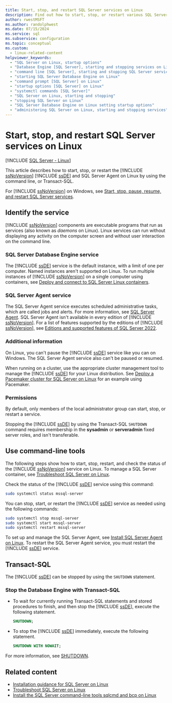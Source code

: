 ```yaml
---
title: Start, stop, and restart SQL Server services on Linux
description: Find out how to start, stop, or restart various SQL Server services on Linux. See how to use Transact-SQL and command-line tools for these actions.
author: rwestMSFT
ms.author: randolphwest
ms.date: 07/15/2024
ms.service: sql
ms.subservice: configuration
ms.topic: conceptual
ms.custom:
  - linux-related-content
helpviewer_keywords:
  - "SQL Server on Linux, startup options"
  - "Database Engine [SQL Server], starting and stopping services on Linux"
  - "command line [SQL Server], starting and stopping SQL Server services on Linux"
  - "starting SQL Server Database Engine on Linux"
  - "command prompt [SQL Server] on Linux"
  - "startup options [SQL Server] on Linux"
  - "systemctl commands [SQL Server]"
  - "SQL Server on Linux, starting and stopping"
  - "stopping SQL Server on Linux"
  - "SQL Server Database Engine on Linux setting startup options"
  - "administering SQL Server on Linux, starting and stopping services"
---
```


# Start, stop, and restart SQL Server services on Linux

[!INCLUDE [SQL Server - Linux](../includes/applies-to-version/sql-linux.md)]

This article describes how to start, stop, or restart the [!INCLUDE [ssNoVersion](../includes/ssnoversion-md.md)] [!INCLUDE [ssDE](../includes/ssde-md.md)] and SQL Server Agent on Linux by using the command line, or Transact-SQL.

For [!INCLUDE [ssNoVersion](../includes/ssnoversion-md.md)] on Windows, see [Start, stop, pause, resume, and restart SQL Server services](../database-engine/configure-windows/start-stop-pause-resume-restart-sql-server-services.md).

## Identify the service

[!INCLUDE [ssNoVersion](../includes/ssnoversion-md.md)] components are executable programs that run as services (also known as *daemons* on Linux). Linux services can run without displaying any activity on the computer screen and without user interaction on the command line.

### SQL Server Database Engine service

The [!INCLUDE [ssDE](../includes/ssde-md.md)] service is the default instance, with a limit of one per computer. Named instances aren't supported on Linux. To run multiple instances of [!INCLUDE [ssNoVersion](../includes/ssnoversion-md.md)] on a single computer using containers, see [Deploy and connect to SQL Server Linux containers](sql-server-linux-docker-container-deployment.md).

### SQL Server Agent service

The SQL Server Agent service executes scheduled administrative tasks, which are called jobs and alerts. For more information, see [SQL Server Agent](../ssms/agent/sql-server-agent.md). SQL Server Agent isn't available in every edition of [!INCLUDE [ssNoVersion](../includes/ssnoversion-md.md)]. For a list of features supported by the editions of [!INCLUDE [ssNoVersion](../includes/ssnoversion-md.md)], see [Editions and supported features of SQL Server 2022](../sql-server/editions-and-components-of-sql-server-2022.md).

### Additional information

On Linux, you can't pause the [!INCLUDE [ssDE](../includes/ssde-md.md)] service like you can on Windows. The SQL Server Agent service also can't be paused or resumed.

When running on a cluster, use the appropriate cluster management tool to manage the [!INCLUDE [ssDE](../includes/ssde-md.md)] for your Linux distribution. See [Deploy a Pacemaker cluster for SQL Server on Linux](sql-server-linux-deploy-pacemaker-cluster.md) for an example using Pacemaker.

### Permissions

By default, only members of the local administrator group can start, stop, or restart a service.

Stopping the [!INCLUDE [ssDE](../includes/ssde-md.md)] by using the Transact-SQL `SHUTDOWN` command requires membership in the **sysadmin** or **serveradmin** fixed server roles, and isn't transferable.

## <a id="CommandLine"></a> Use command-line tools

The following steps show how to start, stop, restart, and check the status of the [!INCLUDE [ssNoVersion](../includes/ssnoversion-md.md)] service on Linux. To manage a SQL Server container, see [Troubleshoot SQL Server on Linux](sql-server-linux-troubleshooting-guide.md).

Check the status of the [!INCLUDE [ssDE](../includes/ssde-md.md)] service using this command:

   ```bash
   sudo systemctl status mssql-server
   ```

You can stop, start, or restart the [!INCLUDE [ssDE](../includes/ssde-md.md)] service as needed using the following commands:

   ```bash
   sudo systemctl stop mssql-server
   sudo systemctl start mssql-server
   sudo systemctl restart mssql-server
   ```

To set up and manage the SQL Server Agent, see [Install SQL Server Agent on Linux](sql-server-linux-setup-sql-agent.md). To restart the SQL Server Agent service, you must restart the [!INCLUDE [ssDE](../includes/ssde-md.md)] service.

## <a id="TsqlProcedure"></a> Transact-SQL

The [!INCLUDE [ssDE](../includes/ssde-md.md)] can be stopped by using the `SHUTDOWN` statement.

### Stop the Database Engine with Transact-SQL

- To wait for currently running Transact-SQL statements and stored procedures to finish, and then stop the [!INCLUDE [ssDE](../includes/ssde-md.md)], execute the following statement.

    ```sql
    SHUTDOWN;
    ```

- To stop the [!INCLUDE [ssDE](../includes/ssde-md.md)] immediately, execute the following statement.

    ```sql
    SHUTDOWN WITH NOWAIT;
    ```

For more information, see [SHUTDOWN](../t-sql/language-elements/shutdown-transact-sql.md).

## Related content

- [Installation guidance for SQL Server on Linux](sql-server-linux-setup.md)
- [Troubleshoot SQL Server on Linux](sql-server-linux-troubleshooting-guide.md)
- [Install the SQL Server command-line tools sqlcmd and bcp on Linux](sql-server-linux-setup-tools.md)
